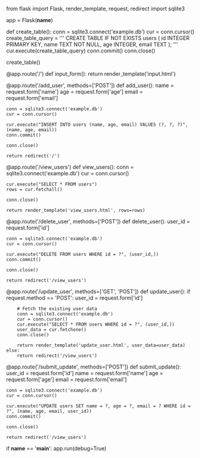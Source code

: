 from flask import Flask, render_template, request, redirect
import sqlite3

app = Flask(__name__)

def create_table():
    conn = sqlite3.connect('example.db')
    cur = conn.cursor()
    create_table_query = '''
    CREATE TABLE IF NOT EXISTS users (
        id INTEGER PRIMARY KEY,
        name TEXT NOT NULL,
        age INTEGER,
        email TEXT
    );
    '''
    cur.execute(create_table_query)
    conn.commit()
    conn.close()

create_table()

@app.route('/')
def input_form():
    return render_template('input.html')

@app.route('/add_user', methods=['POST'])
def add_user():
    name = request.form['name']
    age = request.form['age']
    email = request.form['email']
    
    conn = sqlite3.connect('example.db')
    cur = conn.cursor()

    cur.execute("INSERT INTO users (name, age, email) VALUES (?, ?, ?)", (name, age, email))
    conn.commit()

    conn.close()

    return redirect('/')

@app.route('/view_users')
def view_users():
    conn = sqlite3.connect('example.db')
    cur = conn.cursor()

    cur.execute("SELECT * FROM users")
    rows = cur.fetchall()

    conn.close()

    return render_template('view_users.html', rows=rows)

@app.route('/delete_user', methods=['POST'])
def delete_user():
    user_id = request.form['id']

    conn = sqlite3.connect('example.db')
    cur = conn.cursor()

    cur.execute("DELETE FROM users WHERE id = ?", (user_id,))
    conn.commit()

    conn.close()

    return redirect('/view_users')

@app.route('/update_user', methods=['GET', 'POST'])
def update_user():
    if request.method == 'POST':
        user_id = request.form['id']
        
        # Fetch the existing user data
        conn = sqlite3.connect('example.db')
        cur = conn.cursor()
        cur.execute("SELECT * FROM users WHERE id = ?", (user_id,))
        user_data = cur.fetchone()
        conn.close()
        
        return render_template('update_user.html', user_data=user_data)
    else:
        return redirect('/view_users')

@app.route('/submit_update', methods=['POST'])
def submit_update():
    user_id = request.form['id']
    name = request.form['name']
    age = request.form['age']
    email = request.form['email']
    
    conn = sqlite3.connect('example.db')
    cur = conn.cursor()

    cur.execute("UPDATE users SET name = ?, age = ?, email = ? WHERE id = ?", (name, age, email, user_id))
    conn.commit()

    conn.close()

    return redirect('/view_users')

if __name__ == '__main__':
    app.run(debug=True)
